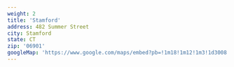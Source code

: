 ```yaml
---
weight: 2
title: 'Stamford'
address: 482 Summer Street
city: Stamford
state: CT
zip: '06901'
googleMap: 'https://www.google.com/maps/embed?pb=!1m18!1m12!1m3!1d3008.5672152102443!2d-73.54286528423793!3d41.056592479295944!2m3!1f0!2f0!3f0!3m2!1i1024!2i768!4f13.1!3m3!1m2!1s0x89c2a1e8bbfc8d31%3A0x14dfd9953df634ed!2sExcel+Academy%2C+LLC!5e0!3m2!1sen!2sus!4v1550346955250'
---
```

